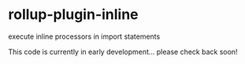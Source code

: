 # rollup-plugin-inline
execute inline processors in import statements

This code is currently in early development... please check back soon!
